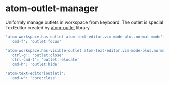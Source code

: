 # atom-outlet-manager

Uniformly manage outlets in workspace from keyboard.
The outlet is special TextEditor created by [atom-outlet][atom-outlet] library.

```coffeescript
'atom-workspace.has-outlet atom-text-editor.vim-mode-plus.normal-mode':
  'cmd-f': 'outlet:focus'

'atom-workspace.has-visible-outlet atom-text-editor.vim-mode-plus.normal-mode':
  'ctrl-g': 'outlet:close'
  'ctrl-cmd-t': 'outlet:relocate'
  'cmd-h': 'outlet:hide'

'atom-text-editor[outlet]':
  'cmd-w': 'core:close'
```

[atom-outlet]: https://github.com/t9md/atom-outlet
